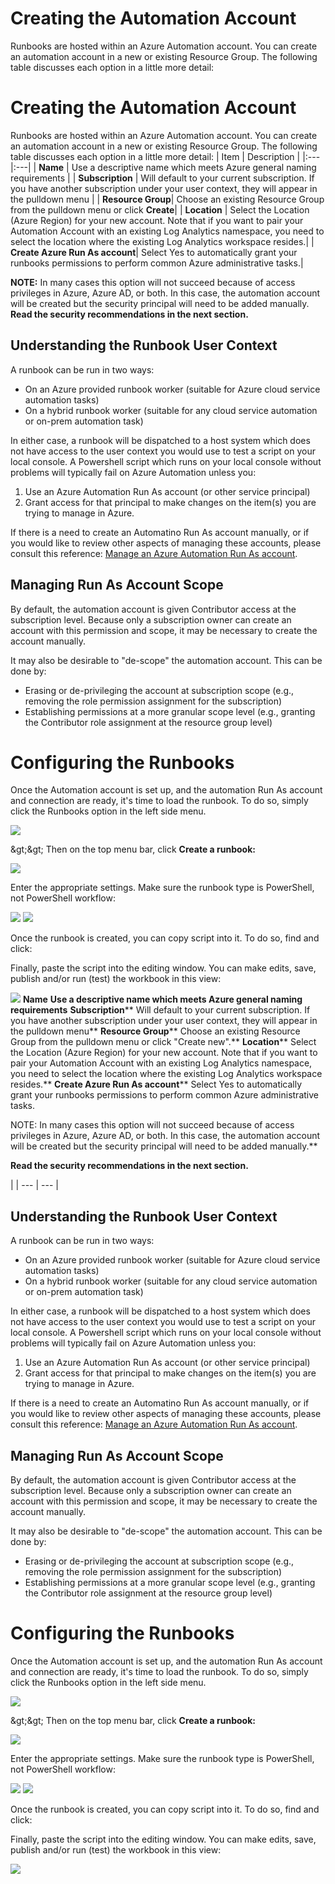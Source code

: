 # Creating the Automation Account

Runbooks are hosted within an Azure Automation account. You can create an automation account in a new or existing Resource Group. The following table discusses each option in a little more detail:

# Creating the Automation Account

Runbooks are hosted within an Azure Automation account. You can create an automation account in a new or existing Resource Group. The following table discusses each option in a little more detail:
| Item | Description |
|:---|:---|
| **Name** |  Use a descriptive name which meets Azure general naming requirements |
| **Subscription** | Will default to your current subscription. If you have another subscription under your user context, they will appear in the pulldown menu |
| **Resource Group**| Choose an existing Resource Group from the pulldown menu or click **Create**|
| **Location** | Select the Location (Azure Region) for your new account. Note that if you want to pair your Automation Account with an existing Log Analytics namespace, you need to select the location where the existing Log Analytics workspace resides.|
| **Create Azure Run As account**| Select Yes to automatically grant your runbooks permissions to perform common Azure administrative tasks.|

**NOTE:** In many cases this option will not succeed because of access privileges in Azure, Azure AD, or both. In this case, the automation account will be created but the security principal will need to be added manually. **Read the security recommendations in the next section.**

## Understanding the Runbook User Context

A runbook can be run in two ways:

- On an Azure provided runbook worker (suitable for Azure cloud service automation tasks)
- On a hybrid runbook worker (suitable for any cloud service automation or on-prem automation task)

In either case, a runbook will be dispatched to a host system which does not have access to the user context you would use to test a script on your local console. A Powershell script which runs on your local console without problems will typically fail on Azure Automation unless you:

1. Use an Azure Automation Run As account (or other service principal)
2. Grant access for that principal to make changes on the item(s) you are trying to manage in Azure.

If there is a need to create an Automatino Run As account manually, or if you would like to review other aspects of managing these accounts, please consult this reference: [Manage an Azure Automation Run As account](https://docs.microsoft.com/en-us/azure/automation/manage-runas-account).

## Managing Run As Account Scope

By default, the automation account is given Contributor access at the subscription level. Because only a subscription owner can create an account with this permission and scope, it may be necessary to create the account manually.

It may also be desirable to &quot;de-scope&quot; the automation account. This can be done by:

- Erasing or de-privileging the account at subscription scope (e.g., removing the role permission assignment for the subscription)
- Establishing permissions at a more granular scope level (e.g., granting the Contributor role assignment at the resource group level)

# Configuring the Runbooks

Once the Automation account is set up, and the automation Run As account and connection are ready, it&#39;s time to load the runbook. To do so, simply click the Runbooks option in the left side menu.

![](RackMultipart20201001-4-1nwalbl_html_df44ee6b16ba7688.gif)

\&gt;\&gt; Then on the top menu bar, click **Create a runbook:**

![](RackMultipart20201001-4-1nwalbl_html_4af3167a709b64d.gif)

Enter the appropriate settings. Make sure the runbook type is PowerShell, not PowerShell workflow:

![](RackMultipart20201001-4-1nwalbl_html_de40eff088094ec.gif) ![](RackMultipart20201001-4-1nwalbl_html_b021982f2d55b668.gif)

Once the runbook is created, you can copy script into it. To do so, find and click:

Finally, paste the script into the editing window. You can make edits, save, publish and/or run (test) the workbook in this view:

![](RackMultipart20201001-4-1nwalbl_html_b13e7ff0fd4b53f7.gif)
**Name**  **Use a descriptive name which meets Azure general naming requirements**
**Subscription**** Will default to your current subscription. If you have another subscription under your user context, they will appear in the pulldown menu**
**Resource Group**** Choose an existing Resource Group from the pulldown menu or click &quot;Create new&quot;.**
**Location**** Select the Location (Azure Region) for your new account. Note that if you want to pair your Automation Account with an existing Log Analytics namespace, you need to select the location where the existing Log Analytics workspace resides.**
**Create Azure Run As account**** Select Yes to automatically grant your runbooks permissions to perform common Azure administrative tasks.

 NOTE: In many cases this option will not succeed because of access privileges in Azure, Azure AD, or both. In this case, the automation account will be created but the security principal will need to be added manually.**

**Read the security recommendations in the next section.**


 |
| --- | --- |

## Understanding the Runbook User Context

A runbook can be run in two ways:

- On an Azure provided runbook worker (suitable for Azure cloud service automation tasks)
- On a hybrid runbook worker (suitable for any cloud service automation or on-prem automation task)

In either case, a runbook will be dispatched to a host system which does not have access to the user context you would use to test a script on your local console. A Powershell script which runs on your local console without problems will typically fail on Azure Automation unless you:

1. Use an Azure Automation Run As account (or other service principal)
2. Grant access for that principal to make changes on the item(s) you are trying to manage in Azure.

If there is a need to create an Automatino Run As account manually, or if you would like to review other aspects of managing these accounts, please consult this reference: [Manage an Azure Automation Run As account](https://docs.microsoft.com/en-us/azure/automation/manage-runas-account).

## Managing Run As Account Scope

By default, the automation account is given Contributor access at the subscription level. Because only a subscription owner can create an account with this permission and scope, it may be necessary to create the account manually.

It may also be desirable to &quot;de-scope&quot; the automation account. This can be done by:

- Erasing or de-privileging the account at subscription scope (e.g., removing the role permission assignment for the subscription)
- Establishing permissions at a more granular scope level (e.g., granting the Contributor role assignment at the resource group level)

# Configuring the Runbooks

Once the Automation account is set up, and the automation Run As account and connection are ready, it&#39;s time to load the runbook. To do so, simply click the Runbooks option in the left side menu.

![](RackMultipart20201001-4-1nwalbl_html_df44ee6b16ba7688.gif)

\&gt;\&gt; Then on the top menu bar, click **Create a runbook:**

![](RackMultipart20201001-4-1nwalbl_html_4af3167a709b64d.gif)

Enter the appropriate settings. Make sure the runbook type is PowerShell, not PowerShell workflow:

![](RackMultipart20201001-4-1nwalbl_html_de40eff088094ec.gif) ![](RackMultipart20201001-4-1nwalbl_html_b021982f2d55b668.gif)

Once the runbook is created, you can copy script into it. To do so, find and click:

Finally, paste the script into the editing window. You can make edits, save, publish and/or run (test) the workbook in this view:

![](RackMultipart20201001-4-1nwalbl_html_b13e7ff0fd4b53f7.gif)
